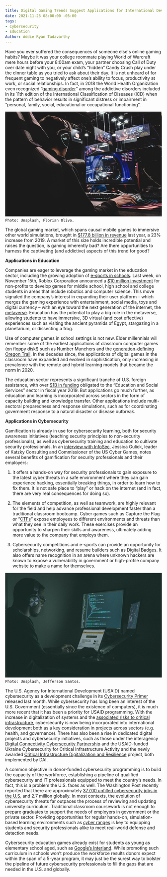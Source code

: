 ```yaml
---
title: Digital Gaming Trends Suggest Applications for International Development
date: 2021-11-25 08:00:00 -05:00
tags:
- Cybersecurity
- Education
Author: Addie Ryan Tadavarthy
---
```


Have you ever suffered the consequences of someone else's online gaming habits? Maybe it was your college roommate playing World of Warcraft mere hours before your 8:00am exam, your partner choosing Call of Duty over date night with you, or your child’s “hidden” Candy Crush play under the dinner table as you tried to ask about their day. It is not unheard of for frequent gaming to negatively affect one’s ability to focus, productivity at work, or social relationships. In fact, in 2018 the World Health Organization even recognized “[gaming disorder](https://www.who.int/news/item/14-09-2018-inclusion-of-gaming-disorder-in-icd-11)” among the addictive disorders included in its 11th edition of the International Classification of Diseases (ICD) when the pattern of behavior results in significant distress or impairment in “personal, family, social, educational or occupational functioning”.

<!--more-->

![florian-olivo-Mf23RF8xArY-unsplash_resize.jpg](/uploads/florian-olivo-Mf23RF8xArY-unsplash_resize.jpg)
`Photo: Unsplash, Florian Olivo.`

The global gaming market, which spans causal mobile games to immersive other world simulations, brought in [$177.8 billion in revenue](https://newzoo.com/insights/articles/global-games-market-to-generate-175-8-billion-in-2021-despite-a-slight-decline-the-market-is-on-track-to-surpass-200-billion-in-2023/) last year, a 23% increase from 2019. A market of this size holds incredible potential and raises the question, is gaming inherently bad? Are there opportunities to harness the captivating (and addictive) aspects of this trend for good?

**Applications in Education**

Companies are eager to leverage the gaming market in the education sector, including the growing adoption of [e-sports in schools](https://www.viewsonic.com/library/education/esports-schools-good/). Last week, on November 15th, Roblox Corporation announced a [$10 million investment](https://www.wsj.com/articles/roblox-looks-to-bring-educational-videogames-to-schools-11636988400) for non-profits to develop games for middle school, high school and college students in areas that include robotics and computer science. This move signaled the company’s interest in expanding their user platform – which merges the gaming experience with entertainment, social media, toys and digital currency – with an eye toward the next generation of the internet, the [metaverse](https://www.wsj.com/articles/metaverse-experience-facebook-microsoft-11636671113?mod=article_inline). Education has the potential to play a big role in the metaverse, allowing students to have immersive, 3D virtual (and cost effective) experiences such as visiting the ancient pyramids of Egypt, stargazing in a planetarium, or dissecting a frog.

Use of computer games in school settings is not new. Elder millennials will remember some of the earliest applications of classroom computer games (on floppy disk!) such as Number Munchers and the [generation-defining Oregon Trail](https://socialmediaweek.org/blog/2015/04/oregon-trail-generation/). In the decades since, the applications of digital games in the classroom have expanded and evolved in sophistication, only increasing in prevalence with the remote and hybrid learning models that became the norm in 2020.

The education sector represents a significant tranche of U.S. foreign assistance, with over [$1B in funding](https://foreignassistance.gov/) obligated to the “Education and Social Services” sector in fiscal year 2019. But applications go much further, as education and learning is incorporated across sectors in the form of capacity building and knowledge transfer. Other applications include multi-sectoral preparedness and response simulations, such as for coordinating government response to a natural disaster or disease outbreak.

**Applications in Cybersecurity**

Gamification is already in use for cybersecurity learning, both for security awareness initiatives (teaching security principles to non-security professionals), as well as cybersecurity training and education to cultivate security professionals. In an [interview with InfoSec](https://podcasts.google.com/feed/aHR0cHM6Ly9mZWVkcy5idXp6c3Byb3V0LmNvbS84NDA2ODIucnNz/episode/QnV6enNwcm91dC03NzIyODU2?hl=en&ved=2ahUKEwjYwdnWsbD0AhUVrHIEHdW4CrEQjrkEegQIAhAF&ep=6), Jessica Gulick, leader of Katzky Consulting and Commissioner of the US Cyber Games, notes several benefits of gamification for security professionals and their employers:

1. It offers a hands-on way for security professionals to gain exposure to the latest cyber threats in a safe environment where they can gain experience hacking, essentially breaking things, in order to learn how to fix them. It is not safe place to “play” or hack on the internet (and in fact, there are very real consequences for doing so).

2. The elements of competition, as well as teamwork, are highly relevant for the field and help advance professional development faster than a traditional classroom bootcamp. Cyber games such as Capture the Flag or “[CTFs](https://www.cyberwarrior.com/cw-ctf-hacking-while-gaming/)” expose employees to different environments and threats than what they see in their daily work. These exercises provide an opportunity to sharpen their skills and awareness, ultimately adding more value to the company that employs them.

3. Cybersecurity competitions and e-sports can provide an opportunity for scholarships, networking, and resume builders such as Digital Badges. It also offers name recognition in an arena where unknown hackers are known to expose a vulnerability in government or high-profile company website to make a name for themselves.

![jefferson-santos-9SoCnyQmkzI-unsplash_resize.jpg](/uploads/jefferson-santos-9SoCnyQmkzI-unsplash_resize.jpg)
`Photo: Unsplash, Jefferson Santos.`

The U.S. Agency for International Development (USAID) named cybersecurity as a development challenge in its [Cybersecurity Primer](https://www.usaid.gov/digital-development/usaid-cybersecurity-primer) released last month. While cybersecurity has long been an interest of the U.S. Government (essentially since the existence of computers), it is much more recent that it has been a priority for USAID programming. With the increase in digitalization of systems and the [associated risks to critical infrastructure](https://dai-global-digital.com/impact-of-the-us-and-eu-in-critical-infrastructure-digitalization-and-cybersecurity-in-the-western-balkans.html), cybersecurity is now being incorporated into international development both as a key consideration in projects across sectors (e.g. health, and governance). There has also been a rise in dedicated digital projects and cybersecurity initiatives, such as those under the interagency [Digital Connectivity Cybersecurity Partnership](https://www.state.gov/digital-connectivity-and-cybersecurity-partnership/) and the USAID-funded Ukraine Cybersecurity for Critical Infrastructure Activity and the newly awarded [Critical Infrastructure Digitalization and Resilience](https://www.dai.com/our-work/projects/regional-critical-infrastructure-digitalization-and-resilience-cidr) project, both implemented by DAI.

A common objective in donor-funded cybersecurity programming is to build the capacity of the workforce, establishing a pipeline of qualified cybersecurity and IT professionals equipped to meet the country’s needs. In fact, this is a problem the U.S. faces as well. The Washington Post recently reported that there are approximately [377,00 unfilled cybersecurity jobs in the U.S.](https://www.washingtonpost.com/politics/2021/10/26/us-cyber-workforce-gap-is-getting-bigger/) and 2.7 million globally. In most contexts, the evolution of cybersecurity threats far outpaces the process of reviewing and updating university curriculum. Traditional classroom coursework is not enough to prepare graduates to support the needs of employers in government or the private sector. Providing opportunities for regular hands-on, simulation-based learning environments such as [cyber ranges](https://www.nist.gov/system/files/documents/2018/02/13/cyber_ranges.pdf) is key to equipping students and security professionals alike to meet real-world defense and detection needs.

Cybersecurity education games already exist for students as young as elementary school aged, such as [Google’s Interland](https://beinternetawesome.withgoogle.com/en_us/interland/kind-kingdom). While promoting such curriculum in schools won’t produce the workforce results donors expect within the span of a 5-year program, it may just be the surest way to bolster the pipeline of future cybersecurity professionals to fill the gaps that are needed in the U.S. and globally.
